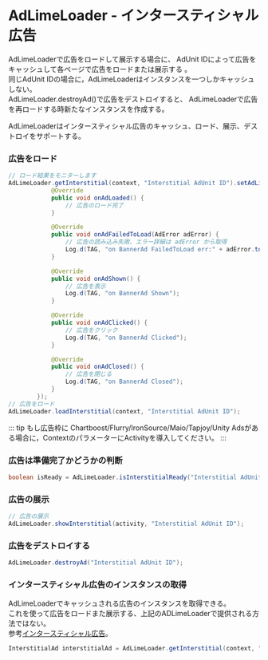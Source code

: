 # AdLimeLoader - インタースティシャル広告
AdLimeLoaderで広告をロードして展示する場合に、 AdUnit IDによって広告をキャッシュして各ページで広告をロードまたは展示する 。<br>
同じAdUnit IDの場合に，AdLimeLoaderはインスタンスを一つしかキャッシュしない。<br>
AdLimeLoader.destroyAd()で広告をデストロイすると、  AdLimeLoaderで広告を再ロードする時新たなインスタンスを作成する。

AdLimeLoaderはインタースティシャル広告のキャッシュ、ロード、展示、デストロイをサポートする。 

### 広告をロード
```java
// ロード結果をモニターします
AdLimeLoader.getInterstitial(context, "Interstitial AdUnit ID").setAdListener(new SimpleAdListener() {
            @Override
            public void onAdLoaded() {
                // 広告のロード完了
            }

            @Override
            public void onAdFailedToLoad(AdError adError) {
                // 広告の読み込み失敗、エラー詳細は adError から取得
                Log.d(TAG, "on BannerAd FailedToLoad err:" + adError.toString());
            }

            @Override
            public void onAdShown() {
                // 広告を表示
                Log.d(TAG, "on BannerAd Shown");
            }

            @Override
            public void onAdClicked() {
                // 広告をクリック
                Log.d(TAG, "on BannerAd Clicked");
            }

            @Override
            public void onAdClosed() {
                // 広告を閉じる
                Log.d(TAG, "on BannerAd Closed");
            }
        });
// 広告をロード
AdLimeLoader.loadInterstitial(context, "Interstitial AdUnit ID");
```

::: tip
もし広告枠に Chartboost/Flurry/IronSource/Maio/Tapjoy/Unity Adsがある場合に，ContextのパラメーターにActivityを導入してください。
:::

### 広告は準備完了かどうかの判断
```java
boolean isReady = AdLimeLoader.isInterstitialReady("Interstitial AdUnit ID");
```

### 広告の展示
```java
// 広告の展示
AdLimeLoader.showInterstitial(activity, "Interstitial AdUnit ID");
```

### 広告をデストロイする
```java
AdLimeLoader.destroyAd("Interstitial AdUnit ID");
```

### インタースティシャル広告のインスタンスの取得
AdLimeLoaderでキャッシュされる広告のインスタンスを取得できる。<br>
これを使って広告をロードまた展示する、上記のADLimeLoaderで提供される方法ではない。<br>
参考[インタースティシャル広告](./Interstitial.md)。
```java
InterstitialAd interstitialAd = AdLimeLoader.getInterstitial(context, "Interstitial AdUnit ID");
```